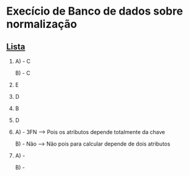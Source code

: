 Execício de Banco de dados sobre normalização
===

[Lista](//github.com/Dayanfreitas/new/blob/master/documentos/Prova_BD_I_MER_e_Normalizacao.pdf) 
---

1. A) - C
   
   B) - C

2. E

3. D

4. B 

5. D 
 
6. A) - 3FN --> Pois os atributos depende totalmente da chave 
   
   B) - Não --> Não pois para calcular depende de dois atributos 

7. A) - 

   B) -
